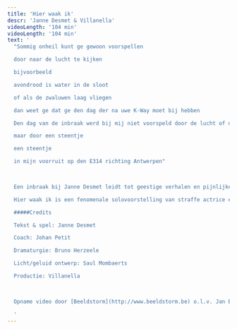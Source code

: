 ```yaml
---
title: 'Hier waak ik'
descr: 'Janne Desmet & Villanella'
videoLength: '104 min'
videoLength: '104 min'
text: '
  "Sommig onheil kunt ge gewoon voorspellen

  door naar de lucht te kijken

  bijvoorbeeld

  avondrood is water in de sloot

  of als de zwaluwen laag vliegen

  dan weet ge dat ge den dag der na uwe K-Way moet bij hebben

  Den dag van de inbraak werd bij mij niet voorspeld door de lucht of door ne vogel

  maar door een steentje

  een steentje

  in mijn voorruit op den E314 richting Antwerpen"

  ‍

  Een inbraak bij Janne Desmet leidt tot geestige verhalen en pijnlijke conclusies. Op zoek naar de dief fileert ze haar jeugd in Zwevegem, foute schooljuffen, Vlaanderens angst voor de stad en het verschil tussen ASO, TSO en BSO.

  Hier waak ik is een fenomenale solovoorstelling van straffe actrice en komisch talent Janne Desmet. Diefstal loopt als een rode draad door Janne’s leven. Genoeg voor oprechte verontwaardiging en geestige verhalen die ieders hart stelen. Rasverteller Johan Petit en kunstenaar Bruno Herzeele begeleidden Janne bij het maken van deze grappige en schurende voorstelling over diefstal. Hier waak ik ging in avant-première op Theater aan Zee in augustus 2014. De première in De Studio vond plaats op donderdag 13 november 2014 en tourde doorheen heel Vlaanderen.

  #####Credits

  Tekst & spel: Janne Desmet

  Coach: Johan Petit

  Dramaturgie: Bruno Herzeele

  Licht/geluid ontwerp: Saul Mombaerts

  Productie: Villanella

  ‍

  Opname video door [Beeldstorm](http://www.beeldstorm.be) o.l.v. Jan Bosteels  

  ‍'
---
```


